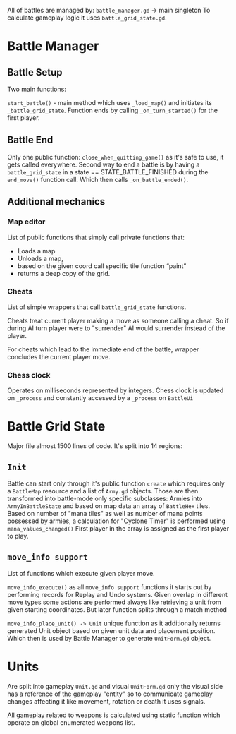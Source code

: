 All of battles are managed by: `battle_manager.gd` -> main singleton
To calculate gameplay logic it uses `battle_grid_state.gd`.

# Battle Manager

## Battle Setup
Two main functions:

`start_battle()` - main method which uses `_load_map()` and initiates its `_battle_grid_state`.
Function ends by calling `_on_turn_started()` for the first player.
## Battle End
Only one public function: `close_when_quitting_game()` as it's safe to use, it gets called everywhere.
Second way to end a battle is by having a `battle_grid_state` in a state == STATE_BATTLE_FINISHED during the `end_move()` function call. Which then calls `_on_battle_ended()`.
## Additional mechanics

### Map editor

List of public functions that simply call private functions that:

- Loads a map
- Unloads a map,
- based on the given coord call specific tile function “paint”
- returns a deep copy of the grid.

### Cheats

List of simple wrappers that call `battle_grid_state` functions.

Cheats treat current player making a move as someone calling a cheat. So if during AI turn player were to "surrender" AI would surrender instead of the player.

For cheats which lead to the immediate end of the battle, wrapper concludes the current player move.

### Chess clock

Operates on milliseconds represented by integers.
Chess clock is updated on `_process` and constantly accessed by a `_process` on `BattleUi`



# Battle Grid State
Major file almost 1500 lines of code.
It's split into 14 regions:
## `Init`
Battle can start only through it's public function `create` which requires only a `BattleMap` resource and a list of `Army.gd` objects.
Those are then transformed into battle-mode only specific subclasses: Armies into `ArmyInBattleState` and based on map data an array of `BattleHex` tiles.
Based on number of "mana tiles" as well as number of mana points possessed by armies, a calculation for "Cyclone Timer" is performed using `mana_values_changed()`
First player in the array is assigned as the first player to play.
## `move_info support`
List of functions which execute given player move.

`move_info_execute()` as all `move_info support` functions it starts out by performing records for Replay and Undo systems.
Given overlap in different move types some actions are performed always like retrieving a unit from given starting coordinates. But later function splits through a match method

`move_info_place_unit() -> Unit` unique function as it additionally returns generated Unit object based on given unit data and placement position. Which then is used by Battle Manager to generate `UnitForm.gd` object.

# Units
Are split into gameplay `Unit.gd` and visual `UnitForm.gd` only the visual side has a reference of the gameplay "entity" so to communicate gameplay changes affecting it like movement, rotation or death it uses signals.

All gameplay related to weapons is calculated using static function which operate on global enumerated weapons list.